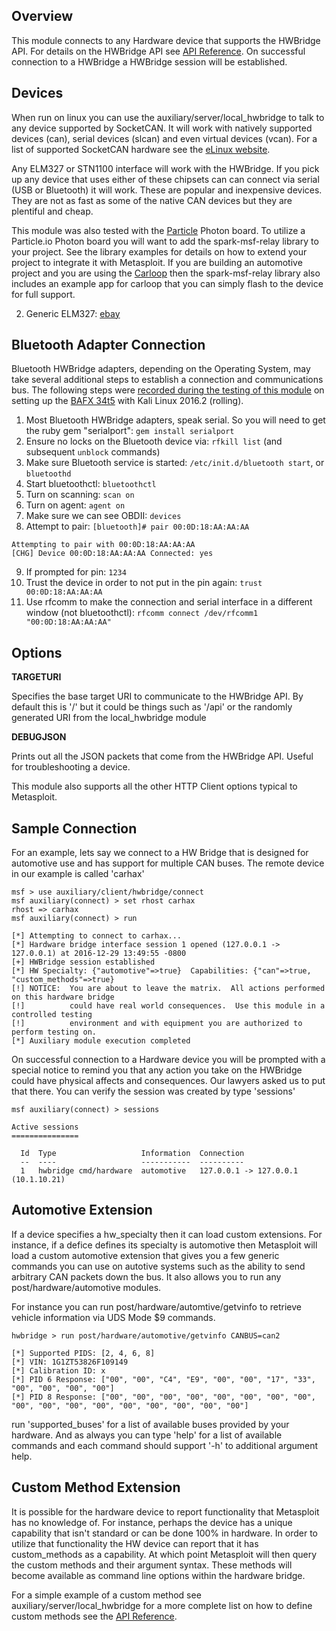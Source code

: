 ## Overview

This module connects to any Hardware device that supports the HWBridge API.  For details
on the HWBridge API see [API Reference](http://opengarages.org/hwbridge).  On successful connection to a HWBridge a
HWBridge session will be established.

## Devices

When run on linux you can use the auxiliary/server/local_hwbridge to talk to any device supported by SocketCAN.
It will work with natively supported devices (can), serial devices (slcan) and even virtual devices (vcan). For
a list of supported SocketCAN hardware see the [eLinux website](http://elinux.org/CAN_Bus).

Any ELM327 or STN1100 interface will work with the HWBridge. If you pick up any device that uses either of
these chipsets can can connect via serial (USB or Bluetooth) it will work.  These are popular and inexpensive
devices.  They are not as fast as some of the native CAN devices but they are plentiful and cheap.

This module was also tested with the [Particle](https://Particle.io) Photon board.  To utilize a Particle.io Photon board you
will want to add the spark-msf-relay library to your project.  See the library examples for details on
how to extend your project to integrate it with Metasploit.  If you are building an automotive project
and you are using the [Carloop](https://carloop.io) then the spark-msf-relay library also includes an example app for carloop
that you can simply flash to the device for full support.

2. Generic ELM327: [ebay](http://www.ebay.com/itm/like/221821719820)

## Bluetooth Adapter Connection

Bluetooth HWBridge adapters, depending on the Operating System, may take several additional steps to establish a connection and communications bus.
The following steps were [recorded during the testing of this module](https://github.com/rapid7/metasploit-framework/pull/7795#issuecomment-274302326)
on setting up the [BAFX 34t5](https://bafxpro.com/products/obdreader) with Kali Linux 2016.2 (rolling).

1. Most Bluetooth HWBridge adapters, speak serial. So you will need to get the ruby gem "serialport": ```gem install serialport```
2. Ensure no locks on the Bluetooth device via: `rfkill list` (and subsequent `unblock` commands)
3. Make sure Bluetooth service is started: `/etc/init.d/bluetooth start`, or `bluetoothd`
4. Start bluetoothctl: `bluetoothctl`
5. Turn on scanning: `scan on`
6. Turn on agent: `agent on`
7. Make sure we can see OBDII: `devices`
8. Attempt to pair: `[bluetooth]# pair 00:0D:18:AA:AA:AA`

  ```
  Attempting to pair with 00:0D:18:AA:AA:AA
  [CHG] Device 00:0D:18:AA:AA:AA Connected: yes
  ```
9. If prompted for pin: `1234`
10. Trust the device in order to not put in the pin again: `trust 00:0D:18:AA:AA:AA`
11. Use rfcomm to make the connection and serial interface in a different window (not bluetoothctl): `rfcomm connect /dev/rfcomm1 "00:0D:18:AA:AA:AA"`

## Options

 **TARGETURI**

 Specifies the base target URI to communicate to the HWBridge API.  By default this is '/' but it
 could be things such as '/api' or the randomly generated URI from the local_hwbridge module

 **DEBUGJSON**

 Prints out all the JSON packets that come from the HWBridge API.  Useful for troubleshooting
 a device.

 This module also supports all the other HTTP Client options typical to Metasploit.

## Sample Connection

For an example, lets say we connect to a HW Bridge that is designed for automotive use
and has support for multiple CAN buses.  The remote device in our example is called 'carhax'

```
msf > use auxiliary/client/hwbridge/connect 
msf auxiliary(connect) > set rhost carhax
rhost => carhax
msf auxiliary(connect) > run

[*] Attempting to connect to carhax...
[*] Hardware bridge interface session 1 opened (127.0.0.1 -> 127.0.0.1) at 2016-12-29 13:49:55 -0800
[+] HWBridge session established
[*] HW Specialty: {"automotive"=>true}  Capabilities: {"can"=>true, "custom_methods"=>true}
[!] NOTICE:  You are about to leave the matrix.  All actions performed on this hardware bridge
[!]          could have real world consequences.  Use this module in a controlled testing
[!]          environment and with equipment you are authorized to perform testing on.
[*] Auxiliary module execution completed
```

On successful connection to a Hardware device you will be prompted with a special notice to
remind you that any action you take on the HWBridge could have physical affects and consequences.
Our lawyers asked us to put that there.  You can verify the session was created by type 'sessions'

```
msf auxiliary(connect) > sessions

Active sessions
===============

  Id  Type                   Information  Connection
  --  ----                   -----------  ----------
  1   hwbridge cmd/hardware  automotive   127.0.0.1 -> 127.0.0.1 (10.1.10.21)

```
## Automotive Extension

If a device specifies a hw_specialty then it can load custom extensions.  For instance, if
a defice defines its specialty is automotive then Metasploit will load a custom automotive
extension that gives you a few generic commands you can use on autotive systems such as the
ability to send arbitrary CAN packets down the bus.  It also allows you to run any
post/hardware/automotive modules.

For instance you can run post/hardware/automtive/getvinfo to retrieve vehicle information
via UDS Mode $9 commands.

```
hwbridge > run post/hardware/automotive/getvinfo CANBUS=can2

[*] Supported PIDS: [2, 4, 6, 8]
[*] VIN: 1G1ZT53826F109149
[*] Calibration ID: x
[*] PID 6 Response: ["00", "00", "C4", "E9", "00", "00", "17", "33", "00", "00", "00", "00"]
[*] PID 8 Response: ["00", "00", "00", "00", "00", "00", "00", "00", "00", "00", "00", "00", "00", "00", "00", "00", "00"]
```
run 'supported_buses' for a list of available buses provided by your hardware.  And as always you can
type 'help' for a list of available commands and each command should support '-h' to additional
argument help.

## Custom Method Extension

It is possible for the hardware device to report functionality that Metasploit has no knowledge
of.  For instance, perhaps the device has a unique capability that isn't standard or can be done
100% in hardware.  In order to utilize that functionality the HW device can report that it has
custom_methods as a capability.  At which point Metasploit will then query the custom methods
and their argument syntax.  These methods will become available as command line options
within the hardware bridge.

For a simple example of a custom method see auxiliary/server/local_hwbridge for a more complete
list on how to define custom methods see the [API Reference](http://opengarages.org/hwbridge).
